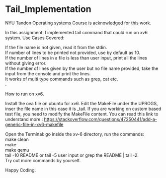 # Tail_Implementation

NYU Tandon Operating systems Course is acknowledged for this work.<br>

In this assignment, I implemented tail command that could run on xv6 system.
Use Cases Covered:<br>

If the file name is not given, read it from the stdin.<br>
If number of lines to be printed not provided, use by default as 10.<br>
If the number of lines in a file is less than user input, print all the lines without giving error.<br>
If the number of lines given by the user but no file name provided, take the input from the console and print the lines.<br>
It works of multi type commands such as grep, cat etc.<br>.


How to run on xv6.

Install the ova file on ubuntu for xv6.
Edit the MakeFile under the UPROGS, inser the file name in this case it is _tail\.
If you are working on custom based test file, you need to modify the MakeFile content.
You can read this link to understand more : https://stackoverflow.com/questions/47250441/add-a-generic-file-in-xv6-makefile<br>

Open the Terminal:
go inside the xv-6 directory, run the commands:<br>
make clean<br>
make <br>
make qemu<br>
tail -10 README or tail -5 user input or grep the README | tail -2.<br>
Try out more commands by yourself.<br>

Happy Coding.<br>
